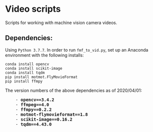 # Video scripts
Scripts for working with machine vision camera videos. 

## Dependencies:
Using `Python 3.7.7`.
In order to run `fmf_to_vid.py`, set up an Anaconda environment with the following installs:

```
conda install opencv
conda install scikit-image
conda install tqdm
pip install motmot.FlyMovieFormat
pip install ffmpy

```
The version numbers of the above dependencies as of 2020/04/01:

<pre>
    - <b>opencv==3.4.2</b>
    - <b>ffmpeg==4.0</b>
    - <b>ffmpy==0.2.2</b>
    - <b>motmot-flymovieformat==1.8</b>
    - <b>scikit-image==0.16.2</b>
    - <b>tqdm==4.43.0</b>
</pre>


